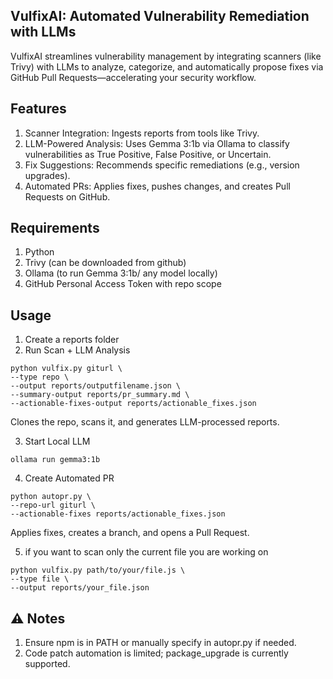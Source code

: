 ## VulfixAI: Automated Vulnerability Remediation with LLMs
VulfixAI streamlines vulnerability management by integrating scanners (like Trivy) with LLMs to analyze, categorize, and automatically propose fixes via GitHub Pull Requests—accelerating your security workflow.

## Features
1. Scanner Integration: Ingests reports from tools like Trivy.
2. LLM-Powered Analysis: Uses Gemma 3:1b via Ollama to classify vulnerabilities as True Positive, False Positive, or Uncertain.
3. Fix Suggestions: Recommends specific remediations (e.g., version upgrades).
4. Automated PRs: Applies fixes, pushes changes, and creates Pull Requests on GitHub.

## Requirements
1. Python
2. Trivy (can be downloaded from github)
3. Ollama (to run Gemma 3:1b/ any model locally)
4. GitHub Personal Access Token with repo scope

## Usage 
1. Create a reports folder
2. Run Scan + LLM Analysis
```   
python vulfix.py giturl \
--type repo \
--output reports/outputfilename.json \
--summary-output reports/pr_summary.md \
--actionable-fixes-output reports/actionable_fixes.json
```
Clones the repo, scans it, and generates LLM-processed reports.

3. Start Local LLM
```
ollama run gemma3:1b
```

4. Create Automated PR
```
python autopr.py \
--repo-url giturl \
--actionable-fixes reports/actionable_fixes.json
```
Applies fixes, creates a branch, and opens a Pull Request.

5. if you want to scan only the current file you are working on
```
python vulfix.py path/to/your/file.js \
--type file \
--output reports/your_file.json 
```

## ⚠️ Notes
1. Ensure npm is in PATH or manually specify in autopr.py if needed.
2. Code patch automation is limited; package_upgrade is currently supported.
